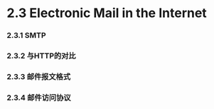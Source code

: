 # 2.3 Electronic Mail in the Internet

### **2.3.1 SMTP**

### **2.3.2 与HTTP的对比**

### **2.3.3 邮件报文格式**

### **2.3.4 邮件访问协议**